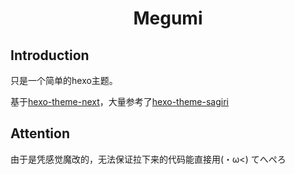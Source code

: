 <h1 align="center">Megumi</h1>

## Introduction

只是一个简单的hexo主题。

基于[hexo-theme-next](https://github.com/iissnan/hexo-theme-next)，大量参考了[hexo-theme-sagiri](https://github.com/DIYgod/hexo-theme-sagiri)

## Attention

由于是凭感觉魔改的，无法保证拉下来的代码能直接用(・ω<) てへぺろ